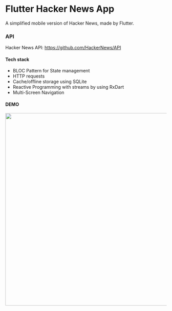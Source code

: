 # Flutter Hacker News App

A simplified mobile version of Hacker News, made by Flutter.

### API

Hacker News API: https://github.com/HackerNews/API

#### Tech stack

-   BLOC Pattern for State management
-   HTTP requests
-   Cache/offline storage using SQLite
-   Reactive Programming with streams by using RxDart
-   Multi-Screen Navigation

#### DEMO

<img src="./gif/demo.gif" height="600" />
